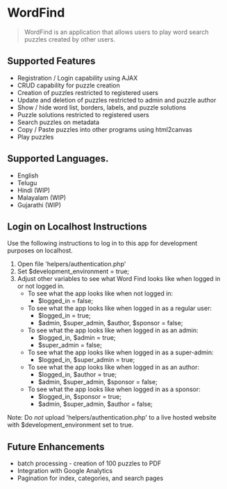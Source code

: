 # WordFind
> WordFind is an application that allows users to play word search puzzles created by other users.

## Supported Features

- Registration / Login capability using AJAX
- CRUD capability for puzzle creation
- Creation of puzzles restricted to registered users
- Update and deletion of puzzles restricted to admin and puzzle author
- Show / hide word list, borders, labels, and puzzle solutions
- Puzzle solutions restricted to registered users
- Search puzzles on metadata
- Copy / Paste puzzles into other programs using html2canvas
- Play puzzles

##  Supported Languages. 

- English
- Telugu
- Hindi (WIP)
- Malayalam (WIP)
- Gujarathi (WIP)

## Login on Localhost Instructions

Use the following instructions to log in to this app for development purposes on localhost.
1. Open file 'helpers/authentication.php'
2. Set $development_environment = true;
3. Adjust other variables to see what Word Find looks like when logged in or not logged in.
   - To see what the app looks like when not logged in:
     - $logged_in = false;
   - To see what the app looks like when logged in as a regular user:
     - $logged_in = true;
     - $admin, $super_admin, $author, $sponsor = false;
   - To see what the app looks like when logged in as an admin:
     - $logged_in, $admin = true;
     - $super_admin = false;
   - To see what the app looks like when logged in as a super-admin:
     - $logged_in, $super_admin = true;
   - To see what the app looks like when logged in as an author:
     - $logged_in, $author = true;
     - $admin, $super_admin, $sponsor = false;
   - To see what the app looks like when logged in as a sponsor:
     - $logged_in, $sponsor = true;
     - $admin, $super_admin, $author = false;

Note: Do _not_ upload 'helpers/authentication.php' to a live hosted website with $development_environment set to true.

## Future Enhancements

- batch processing - creation of 100 puzzles to PDF
- Integration with Google Analytics
- Pagination for index, categories, and search pages